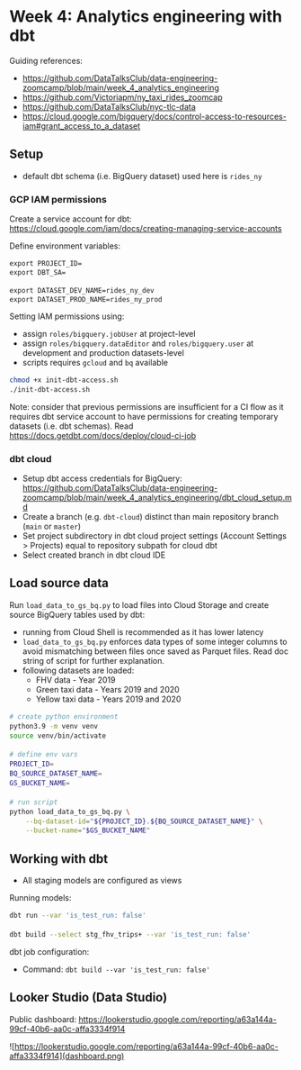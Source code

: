 # Week 4: Analytics engineering with dbt

Guiding references:
- https://github.com/DataTalksClub/data-engineering-zoomcamp/blob/main/week_4_analytics_engineering
- https://github.com/Victoriapm/ny_taxi_rides_zoomcap
- https://github.com/DataTalksClub/nyc-tlc-data
- https://cloud.google.com/bigquery/docs/control-access-to-resources-iam#grant_access_to_a_dataset

## Setup
- default dbt schema (i.e. BigQuery dataset) used here is `rides_ny`

### GCP IAM permissions

Create a service account for dbt: https://cloud.google.com/iam/docs/creating-managing-service-accounts

Define environment variables:
```
export PROJECT_ID=
export DBT_SA=

export DATASET_DEV_NAME=rides_ny_dev
export DATASET_PROD_NAME=rides_ny_prod
```

Setting IAM permissions using:
- assign `roles/bigquery.jobUser` at project-level
- assign `roles/bigquery.dataEditor` and `roles/bigquery.user` at development and production datasets-level
- scripts requires `gcloud` and `bq` available
```bash
chmod +x init-dbt-access.sh
./init-dbt-access.sh
```

Note: consider that previous permissions are insufficient for a CI flow as it requires dbt service account to have permissions for creating temporary datasets (i.e. dbt schemas). Read https://docs.getdbt.com/docs/deploy/cloud-ci-job

### dbt cloud

- Setup dbt access credentials for BigQuery: https://github.com/DataTalksClub/data-engineering-zoomcamp/blob/main/week_4_analytics_engineering/dbt_cloud_setup.md
- Create a branch (e.g. `dbt-cloud`) distinct than main repository branch (`main` or `master`)
- Set project subdirectory in dbt cloud project settings (Account Settings > Projects) equal to repository subpath for cloud dbt
- Select created branch in dbt cloud IDE


## Load source data

Run `load_data_to_gs_bq.py` to load files into Cloud Storage and create source BigQuery tables used by dbt:
- running from Cloud Shell is recommended as it has lower latency
- `load_data_to_gs_bq.py` enforces data types of some integer columns to avoid mismatching between files once saved as Parquet files. Read doc string of script for further explanation.
- following datasets are loaded:
    - FHV data - Year 2019
    - Green taxi data - Years 2019 and 2020
    - Yellow taxi data - Years 2019 and 2020
```bash
# create python environment
python3.9 -m venv venv
source venv/bin/activate

# define env vars
PROJECT_ID=
BQ_SOURCE_DATASET_NAME=
GS_BUCKET_NAME=

# run script
python load_data_to_gs_bq.py \
    --bq-dataset-id="${PROJECT_ID}.${BQ_SOURCE_DATASET_NAME}" \
    --bucket-name="$GS_BUCKET_NAME"
```


## Working with dbt
- All staging models are configured as views

Running models:
```bash
dbt run --var 'is_test_run: false'

dbt build --select stg_fhv_trips+ --var 'is_test_run: false'
```

dbt job configuration:
- Command: `dbt build --var 'is_test_run: false'`


## Looker Studio (Data Studio)

Public dashboard: https://lookerstudio.google.com/reporting/a63a144a-99cf-40b6-aa0c-affa3334f914

![https://lookerstudio.google.com/reporting/a63a144a-99cf-40b6-aa0c-affa3334f914](dashboard.png)
